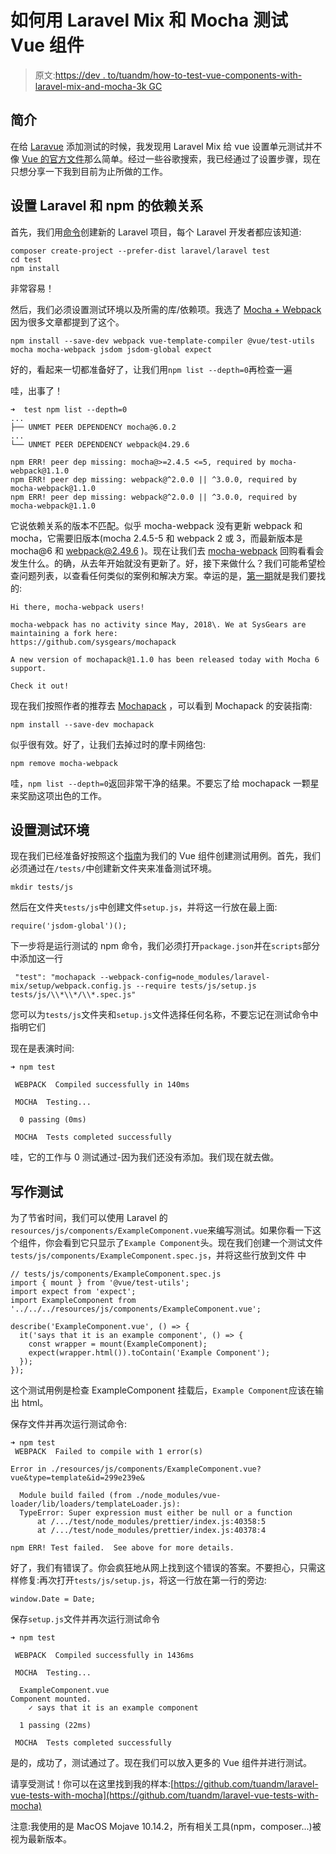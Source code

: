 # 如何用 Laravel Mix 和 Mocha 测试 Vue 组件

> 原文:[https://dev . to/tuandm/how-to-test-vue-components-with-laravel-mix-and-mocha-3k GC](https://dev.to/tuandm/how-to-test-vue-components-with-laravel-mix-and-mocha-3kgc)

## [](#introduction)简介

在给 [Laravue](https://github.com/tuandm/laravue) 添加测试的时候，我发现用 Laravel Mix 给 vue 设置单元测试并不像 [Vue 的官方文件](https://vuejs.org/v2/guide/unit-testing.html)那么简单。经过一些谷歌搜索，我已经通过了设置步骤，现在只想分享一下我到目前为止所做的工作。

## [](#setup-laravel-and-npm-dependencies)设置 Laravel 和 npm 的依赖关系

首先，我们用[命令](https://laravel.com/docs/5.8/installation#installing-laravel)创建新的 Laravel 项目，每个 Laravel 开发者都应该知道:

```
composer create-project --prefer-dist laravel/laravel test
cd test
npm install 
```

非常容易！

然后，我们必须设置测试环境以及所需的库/依赖项。我选了 [Mocha + Webpack](https://vue-test-utils.vuejs.org/guides/#testing-single-file-components-with-mocha-webpack) 因为很多文章都提到了这个。

```
npm install --save-dev webpack vue-template-compiler @vue/test-utils mocha mocha-webpack jsdom jsdom-global expect 
```

好的，看起来一切都准备好了，让我们用`npm list --depth=0`再检查一遍

哇，出事了！

```
➜  test npm list --depth=0
...
├── UNMET PEER DEPENDENCY mocha@6.0.2
...
└── UNMET PEER DEPENDENCY webpack@4.29.6

npm ERR! peer dep missing: mocha@>=2.4.5 <=5, required by mocha-webpack@1.1.0
npm ERR! peer dep missing: webpack@^2.0.0 || ^3.0.0, required by mocha-webpack@1.1.0
npm ERR! peer dep missing: webpack@^2.0.0 || ^3.0.0, required by mocha-webpack@1.1.0 
```

它说依赖关系的版本不匹配。似乎 mocha-webpack 没有更新 webpack 和 mocha，它需要旧版本(mocha 2.4.5-5 和 webpack 2 或 3，而最新版本是 mocha@6 和 [webpack@2.49.6](mailto:webpack@2.49.6) )。现在让我们去 [mocha-webpack](https://github.com/zinserjan/mocha-webpack) 回购看看会发生什么。的确，从去年开始就没有更新了。好，接下来做什么？我们可能希望检查问题列表，以查看任何类似的案例和解决方案。幸运的是，[第一期](https://github.com/zinserjan/mocha-webpack/issues/308)就是我们要找的:

```
Hi there, mocha-webpack users!

mocha-webpack has no activity since May, 2018\. We at SysGears are maintaining a fork here:
https://github.com/sysgears/mochapack

A new version of mochapack@1.1.0 has been released today with Mocha 6 support.

Check it out! 
```

现在我们按照作者的推荐去 [Mochapack](https://github.com/sysgears/mochapack) ，可以看到 Mochapack 的安装指南:

```
npm install --save-dev mochapack 
```

似乎很有效。好了，让我们去掉过时的摩卡网络包:

```
npm remove mocha-webpack 
```

哇，`npm list --depth=0`返回非常干净的结果。不要忘了给 mochapack 一颗星来奖励这项出色的工作。

## [](#setup-test-enviroment)设置测试环境

现在我们已经准备好按照这个[指南](https://vue-test-utils.vuejs.org/guides/#testing-single-file-components-with-mocha-webpack)为我们的 Vue 组件创建测试用例。首先，我们必须通过在`/tests/`中创建新文件夹来准备测试环境。

```
mkdir tests/js 
```

然后在文件夹`tests/js`中创建文件`setup.js`，并将这一行放在最上面:

```
require('jsdom-global')(); 
```

下一步将是运行测试的 npm 命令，我们必须打开`package.json`并在`scripts`部分
中添加这一行

```
 "test": "mochapack --webpack-config=node_modules/laravel-mix/setup/webpack.config.js --require tests/js/setup.js tests/js/\\*\\*/\\*.spec.js" 
```

您可以为`tests/js`文件夹和`setup.js`文件选择任何名称，不要忘记在测试命令中指明它们

现在是表演时间:

```
➜ npm test

 WEBPACK  Compiled successfully in 140ms

 MOCHA  Testing...

  0 passing (0ms)

 MOCHA  Tests completed successfully 
```

哇，它的工作与 0 测试通过-因为我们还没有添加。我们现在就去做。

## [](#writing-a-test)写作测试

为了节省时间，我们可以使用 Laravel 的`resources/js/components/ExampleComponent.vue`来编写测试。如果你看一下这个组件，你会看到它只显示了`Example Component`头。现在我们创建一个测试文件`tests/js/components/ExampleComponent.spec.js`，并将这些行放到文件
中

```
// tests/js/components/ExampleComponent.spec.js
import { mount } from '@vue/test-utils';
import expect from 'expect';
import ExampleComponent from '../../../resources/js/components/ExampleComponent.vue';

describe('ExampleComponent.vue', () => {
  it('says that it is an example component', () => {
    const wrapper = mount(ExampleComponent);
    expect(wrapper.html()).toContain('Example Component');
  });
}); 
```

这个测试用例是检查 ExampleComponent 挂载后，`Example Component`应该在输出 html。

保存文件并再次运行测试命令:

```
➜ npm test
 WEBPACK  Failed to compile with 1 error(s)

Error in ./resources/js/components/ExampleComponent.vue?vue&type=template&id=299e239e&

  Module build failed (from ./node_modules/vue-loader/lib/loaders/templateLoader.js):
  TypeError: Super expression must either be null or a function
      at /.../test/node_modules/prettier/index.js:40358:5
      at /.../test/node_modules/prettier/index.js:40378:4

npm ERR! Test failed.  See above for more details. 
```

好了，我们有错误了。你会疯狂地从网上找到这个错误的答案。不要担心，只需这样修复:再次打开`tests/js/setup.js`，将这一行放在第一行的旁边:

```
window.Date = Date; 
```

保存`setup.js`文件并再次运行测试命令

```
➜ npm test

 WEBPACK  Compiled successfully in 1436ms

 MOCHA  Testing...

  ExampleComponent.vue
Component mounted.
    ✓ says that it is an example component

  1 passing (22ms)

 MOCHA  Tests completed successfully 
```

是的，成功了，测试通过了。现在我们可以放入更多的 Vue 组件并进行测试。

请享受测试！你可以在这里找到我的样本:[https://github.com/tuandm/laravel-vue-tests-with-mocha](https://github.com/tuandm/laravel-vue-tests-with-mocha)

注意:我使用的是 MacOS Mojave 10.14.2，所有相关工具(npm，composer...)被视为最新版本。